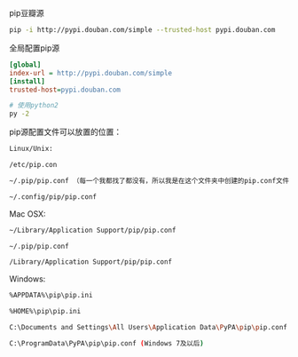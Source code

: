 pip豆瓣源

```bash
pip -i http://pypi.douban.com/simple --trusted-host pypi.douban.com
```

全局配置pip源

```ini
[global]
index-url = http://pypi.douban.com/simple
[install]
trusted-host=pypi.douban.com
```

```bash
# 使用python2
py -2
```



pip源配置文件可以放置的位置：

```bash
Linux/Unix:

/etc/pip.con

~/.pip/pip.conf （每一个我都找了都没有，所以我是在这个文件夹中创建的pip.conf文件）

~/.config/pip/pip.conf
```

Mac OSX:

```bash
~/Library/Application Support/pip/pip.conf

~/.pip/pip.conf

/Library/Application Support/pip/pip.conf
```

Windows:

```bash
%APPDATA%\pip\pip.ini

%HOME%\pip\pip.ini

C:\Documents and Settings\All Users\Application Data\PyPA\pip\pip.conf (Windows XP)

C:\ProgramData\PyPA\pip\pip.conf (Windows 7及以后)
```